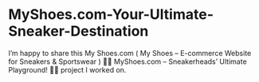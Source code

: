 # MyShoes.com-Your-Ultimate-Sneaker-Destination
I’m happy to share this My Shoes.com ( My Shoes – E-commerce Website for Sneakers &amp; Sportswear ) 🚀🔥 MyShoes.com – Sneakerheads’ Ultimate Playground! 👟💥 project I worked on.
